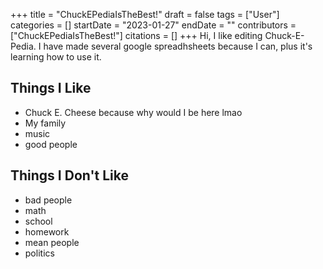 +++
title = "ChuckEPediaIsTheBest!"
draft = false
tags = ["User"]
categories = []
startDate = "2023-01-27"
endDate = ""
contributors = ["ChuckEPediaIsTheBest!"]
citations = []
+++
Hi, I like editing Chuck-E-Pedia. I have made several google spreadhsheets because I can, plus it's learning how to use it.

## Things I Like

- Chuck E. Cheese because why would I be here lmao
- My family
- music
- good people

## Things I Don't Like

- bad people
- math
- school
- homework
- mean people
- politics
